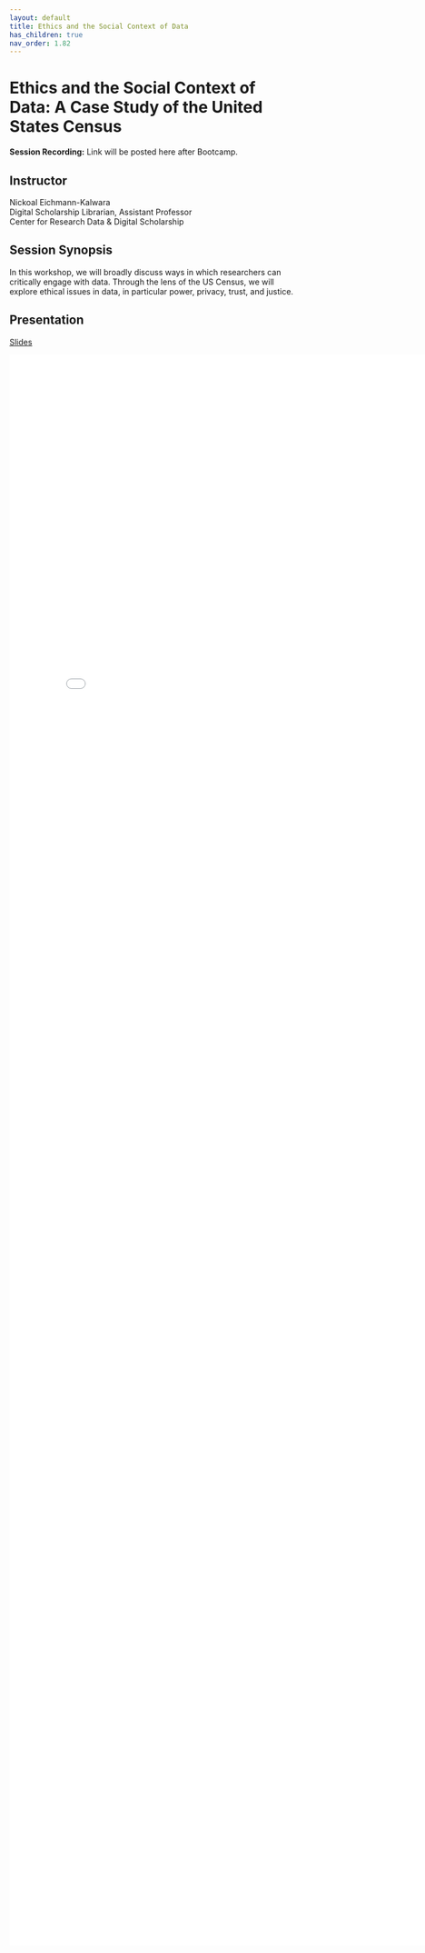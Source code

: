 ```yaml
---
layout: default
title: Ethics and the Social Context of Data
has_children: true
nav_order: 1.82
---
```


# Ethics and the Social Context of Data: A Case Study of the United States Census

**Session Recording:** Link will be posted here after Bootcamp. 

## Instructor
Nickoal Eichmann-Kalwara\
Digital Scholarship Librarian, Assistant Professor\
Center for Research Data & Digital Scholarship

## Session Synopsis

In this workshop, we will broadly discuss ways in which researchers can critically engage with data. Through the lens of the US Census, we will explore ethical issues in data, in particular power, privacy, trust, and justice. 

## Presentation

[Slides](https://docs.google.com/presentation/d/1EnOE_1ILQmOkOANMJbepUbzFjhSzXPnN3QYD78yvbBA/edit?usp=sharing)

<iframe src="ethics_presentation/ethics.pdf" style="width: 800px; height: 2800px;" frameBorder="0"></iframe>

